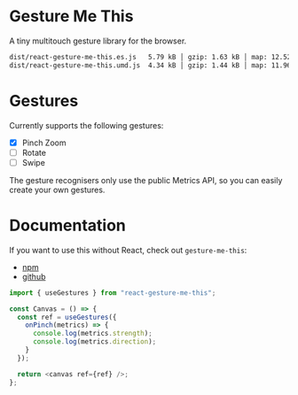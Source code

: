 # Gesture Me This

A tiny multitouch gesture library for the browser.

```bash
dist/react-gesture-me-this.es.js   5.79 kB │ gzip: 1.63 kB │ map: 12.52 kB
dist/react-gesture-me-this.umd.js  4.34 kB │ gzip: 1.44 kB │ map: 11.96 kB
```

# Gestures

Currently supports the following gestures:
- [x] Pinch Zoom
- [ ] Rotate
- [ ] Swipe

The gesture recognisers only use the public Metrics API, so you can easily create your own gestures.

# Documentation

If you want to use this without React, check out `gesture-me-this`:
- [npm]()
- [github](https://github.com/rope-hmg/gesture-me-this)

```ts
import { useGestures } from "react-gesture-me-this";

const Canvas = () => {
  const ref = useGestures({
    onPinch(metrics) => {
      console.log(metrics.strength);
      console.log(metrics.direction);
    }
  });

  return <canvas ref={ref} />;
};
```
